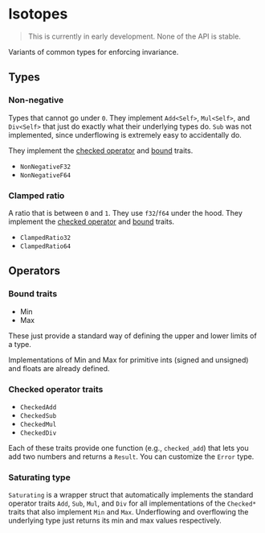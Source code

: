 # Isotopes

> This is currently in early development. None of the API is stable.

Variants of common types for enforcing invariance.

## Types

### Non-negative

Types that cannot go under `0`. They implement `Add<Self>`, `Mul<Self>`, and `Div<Self>` that just do exactly what their
underlying types do. `Sub` was not implemented, since underflowing is extremely easy to accidentally do.

They implement the [checked operator](#checked-operator-traits) and [bound](#bound-traits) traits.

- `NonNegativeF32`
- `NonNegativeF64`

### Clamped ratio

A ratio that is between `0` and `1`. They use `f32`/`f64` under the hood. They implement
the [checked operator](#checked-operator-traits) and [bound](#bound-traits) traits.

- `ClampedRatio32`
- `ClampedRatio64`

## Operators

### Bound traits

- Min
- Max

These just provide a standard way of defining the upper and lower limits of a type.

Implementations of Min and Max for primitive ints (signed and unsigned) and floats are already defined.

### Checked operator traits

- `CheckedAdd`
- `CheckedSub`
- `CheckedMul`
- `CheckedDiv`

Each of these traits provide one function (e.g., `checked_add`) that lets you add two numbers and returns a `Result`.
You can customize the `Error` type.

### Saturating type

`Saturating` is a wrapper struct that automatically implements the standard operator traits `Add`, `Sub`, `Mul`, and
`Div` for all implementations of the `Checked*` traits that also implement `Min` and `Max`. Underflowing and overflowing
the underlying type just returns its min and max values respectively.
